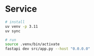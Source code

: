 # Service

```bash
# install
uv venv -p 3.11
uv sync

# run
source .venv/bin/activate
fastapi dev src/app.py --host "0.0.0.0"
```